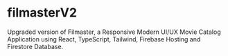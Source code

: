 # filmasterV2
Upgraded version of Filmaster, a Responsive Modern UI/UX Movie Catalog Application using React, TypeScript, Tailwind, Firebase Hosting and Firestore Database.
